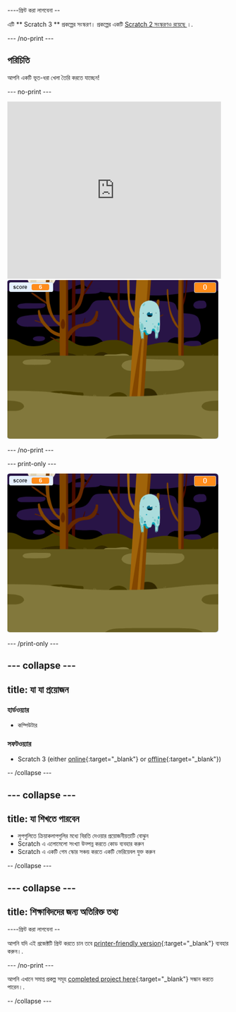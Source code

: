 \----প্রিন্ট করা লাগবেনা --

এটি ** Scratch 3 ** প্রকল্পের সংস্করণ। প্রকল্পের একটি [ Scratch 2 সংস্করণও রয়েছে ](https://projects.raspberrypi.org/en/projects/ghostbusters-scratch2) ।.

\--- /no-print \---

## পরিচিতি

আপনি একটি ভূত-ধরা খেলা তৈরি করতে যাচ্ছেন!

\--- no-print \---

<div class="scratch-preview">
  <iframe allowtransparency="true" width="485" height="402" src="https://scratch.mit.edu/projects/embed/276874679/?autostart=false" frameborder="0" scrolling="no"></iframe>
  <img src="images/showcase-static.png">
</div>

\--- /no-print \---

\--- print-only \---

![প্রদর্শনী](images/showcase-static.png)

\--- /print-only \---

## \--- collapse \---

## title: যা যা প্রয়োজন

### হার্ডওয়্যার

- কম্পিউটার

### সফটওয়্যার

- Scratch 3 (either [online](http://rpf.io/scratchon){:target="_blank"} or [offline](http://rpf.io/scratchoff){:target="_blank"})

-- /collapse \---

## \--- collapse \---

## title: যা শিখতে পারবেন

- লুপগুলিতে ক্রিয়াকলাপগুলির মধ্যে বিরতি দেওয়ার প্রয়োজনীয়তাটি বোঝুন
- Scratch এ এলোমেলো সংখ্যা উত্পন্ন করতে কোড ব্যবহার করুন
- Scratch এ একটি গেম স্কোর সঞ্চয় করতে একটি ভেরিয়েবল যুক্ত করুন

-- /collapse \---

## \--- collapse \---

## title: শিক্ষাবিদদের জন্য অতিরিক্ত তথ্য

\----প্রিন্ট করা লাগবেনা --

আপনি যদি এই প্রজেক্টটি প্রিন্ট করতে চান তবে [printer-friendly version](https://projects.raspberrypi.org/en/projects/ghostbusters/print){:target="_blank"} ব্যবহার করুন।.

\--- /no-print \---

আপনি এখানে সমাপ্ত প্রকল্প সমূহ [completed project here](http://rpf.io/p/en/ghostbusters-get){:target="_blank"} সন্ধান করতে পারেন।.

-- /collapse \---